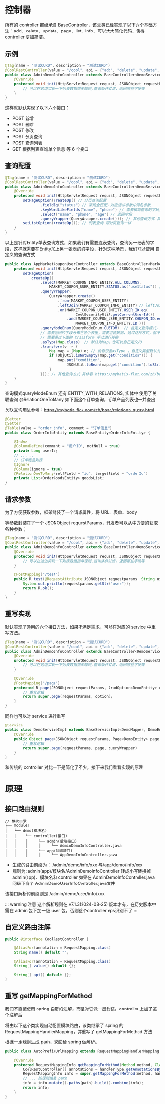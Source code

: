 # 控制器

所有的 controller 都继承自 BaseController，该父类已经实现了以下六个基础方法：add、delete、update、page、list、info，可以大大简化代码，使得 controller 更加简洁。

## 示例

```java
@Tag(name = "测试CURD", description = "测试CURD")
@CoolRestController(value = "/cool", api = {"add", "delete", "update", "page", "list", "info"})
public class AdminDemoInfoController extends BaseController<DemoService, DemoEntity> {
    @Override
    protected void init(HttpServletRequest request, JSONObject requestParams) {
        // 可以在这边实现一下列表数据排序规则,查询条件过滤，返回哪些字段等
    }
}
```

这样就默认实现了以下六个接口：

- POST 新增
- POST 删除
- POST 修改
- POST 分页查询
- POST 查询列表
- GET 根据列表查询单个信息
  等 6 个接口

## 查询配置

```java
@Tag(name = "测试CURD", description = "测试CURD")
@CoolRestController(value = "/cool", api = {"add", "delete", "update", "page", "list", "info"})
public class AdminDemoInfoController extends BaseController<DemoService, DemoEntity> {
    @Override
    protected void init(HttpServletRequest request, JSONObject requestParams) {
        setPageOption(createOp() // 分页查询配置
                .fieldEq("status") // 字段全匹配，对应请求参数中同名参数
                .keyWordLikeFields("name", "phone") // 需要模糊查询的字段，对应请求参数中的 keyWord
                .select("name", "phone", "age") // 返回字段
                .queryWrapper(QueryWrapper.create())); // 其他查询方式 具体看 https://mybatis-flex.com/zh/base/querywrapper.html文档
        setListOption(createOp()); // 列表查询 跟分页查询一样
    }
}
```
以上是针对Entity单表查询方式，如果我们有需要连表查询，查询另一张表的字段，这样就需要在Entity加上另一张表的的字段，针对这种场景，我们可以使用
自定义的查询方式
```java
public class AppMarketCouponUserController extends BaseController<MarketCouponUserService, MarketCouponUserEntity> {
    protected void init(HttpServletRequest request, JSONObject requestParams) {
        setPageOption(
            createOp()
                .select(MARKET_COUPON_INFO_ENTITY.ALL_COLUMNS,
                    MARKET_COUPON_USER_ENTITY.STATUS.as("useStatus")) // 查询连表字段
                .queryWrapper(
                    QueryWrapper.create()
                        .from(MARKET_COUPON_USER_ENTITY)
                        .leftJoin(MARKET_COUPON_INFO_ENTITY) // leftJoin 连表查询
                        .on(MARKET_COUPON_USER_ENTITY.USER_ID.eq(
                                CoolSecurityUtil.getCurrentUserId())
                            .and(MARKET_COUPON_USER_ENTITY.COUPON_ID.eq(
                                MARKET_COUPON_INFO_ENTITY.ID))))
                .queryModeEnum(QueryModeEnum.CUSTOM)  // 自定义查询模式，默认为ENTITY 实体，自定义场景主要使用在关联表查询插件，
                // 需要返回的字段分布在各个表里，需要组装数据，通过这种方式，就不需要在entity 中加非存储数据库的字段；默认转成map，注意如果该表有json字段，
                // 需要通过下面的 transform 手动进行转换
                .asType(Map.class)  // 默认为Map，也可以自己定义VO
                .transform(o -> {
                    Map map = (Map) o; // 没有设置asType ，自定义类型默认为 map
                    if (ObjUtil.isNotEmpty(map.get("condition"))) {
                        map.put("condition",
                            JSONUtil.toBean(map.get("condition").toString(), Map.class));
                    }
                })); // 其他查询方式 具体看 https://mybatis-flex.com/zh/base/querywrapper.html文档
    }
}
```
查询模式queryModeEnum 还有 ENTITY_WITH_RELATIONS, 实体中 使用了关联查询 @RelationOneToMany 
如下面这个订单查询，订单产品列表也一并查出    

关联查询用法参考：https://mybatis-flex.com/zh/base/relations-query.html
```java
@Getter
@Setter
@Table(value = "order_info", comment = "订单信息")
public class OrderInfoEntity extends BaseEntity<OrderInfoEntity> {

    @Index
    @ColumnDefine(comment = "用户ID", notNull = true)
    private Long userId;
    // ......
    // 订单商品列表
    @Ignore
    @Column(ignore = true)
    @RelationOneToMany(selfField = "id", targetField = "orderId")
    private List<OrderGoodsEntity> goodsList;
}
```

## 请求参数

为了方便获取参数，框架封装了一个请求属性，将 URL、表单、body

等参数封装在了一个 JSONObject requestParams，开发者可以从中方便的获取各种参数；

```java
@Tag(name = "测试CURD", description = "测试CURD")
@CoolRestController(value = "/cool", api = {"add", "delete", "update", "page", "list", "info"})
public class AdminDemoInfoController extends BaseController<DemoService, DemoEntity> {
    @Override
    protected void init(HttpServletRequest request, JSONObject requestParams) {
        // 可以在这边实现一下列表数据排序规则,查询条件过滤，返回哪些字段等
    }

    @PostMapping("/test")
    public R test(@RequestAttribute JSONObject requestparams, String user) {
        System.out.println(requestparams.getStr("user"));
        return R.ok();
    }
}
```

## 重写实现

默认实现了通用的六个接口方法，如果不满足需求，可以在对应的 service 中重写方法。

```java
@Tag(name = "测试CURD", description = "测试CURD")
@CoolRestController(value = "/cool", api = {"add", "delete", "update", "page", "list", "info"})
public class AdminDemoInfoController extends BaseController<DemoService, DemoEntity> {
    @Override
    protected void init(HttpServletRequest request, JSONObject requestParams) {
        // 可以在这边实现一下列表数据排序规则,查询条件过滤，返回哪些字段等
    }

    @Override
    @PostMapping("/page")
    protected R page(JSONObject requestParams, CrudOption<DemoEntity> option) {
        // 重写逻辑
        return super.page(requestParams, option);
    }
}
```

同样也可以对 service 进行重写

```java
@Service
public class DemoServiceImpl extends BaseServiceImpl<DemoMapper, DemoEntity> implements DemoService {
    @Override
    public Object page(JSONObject requestParams, Page<DemoEntity> page, QueryWrapper<DemoEntity> queryWrapper) {
        // 重写逻辑
        return super.page(requestParams, page, queryWrapper);
    }
}
```

和传统的 controller 对比一下是简化了不少，接下来我们看看实现的原理

# 原理

## 接口路由规则

```
// 模块目录
├── modules
│   └── demo(模块名)
│   │    └── controller(接口)
│   │    │     └── admin(后端接口)
│   │    │     │     └── AdminDemoInfoController.java
│   │    │     └── app(前端接口)
│   │    │     │     └── AppDemoInfoController.java

```
- 生成的路由前缀为： /admin/demo/info/xxx 与/app/demo/info/xxx
- 规则为: admin(app)/模块名/AdminDemoInfoController 转成小写替换掉 admin(app)、模块名和 controller
如果在 AdminDemoInfoController.java 同级下有个 AdminDemoUserInfoController.java文件

该接口解析的前缀则是 /admin/demo/user/info/xxx

::: warning 注意
这个解析规则在 v7.1.3(2024-08-25) 版本才有，在历史版本中需在 admin 包下加一级 user 包，否则这个controller eps识别不了
:::

## 自定义路由注解

```java
public @interface CoolRestController {

    @AliasFor(annotation = RequestMapping.class)
    String name() default "";

    @AliasFor(annotation = RequestMapping.class)
    String[] value() default {};

    String[] api() default {};
}
```

## 重写 getMappingForMethod

我们不直接使用 spring 自带的注解，而是对它做一层封装，controller 上加了这个注解后

将由以下这个类实现自动配置模块路由，该类继承了 spring 的 RequestMappingHandlerMapping，并重写了 getMappingForMethod 方法

根据一定规则生成 path，返回给 spring 做解析。

```java
public class AutoPrefixUrlMapping extends RequestMappingHandlerMapping {

    @Override
    protected RequestMappingInfo getMappingForMethod(Method method, Class<?> handlerType) {
        CoolRestController[] annotations = handlerType.getAnnotationsByType(CoolRestController.class);
        RequestMappingInfo info = super.getMappingForMethod(method, handlerType);
        // ... 按规则组装 path
        info = info.mutate().paths(path).build().combine(info);
        return info;
    }
}
```
